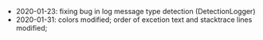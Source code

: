 * 2020-01-23: fixing bug in log message type detection (DetectionLogger)
* 2020-01-31: colors modified; order of excetion text and stacktrace lines modified;







